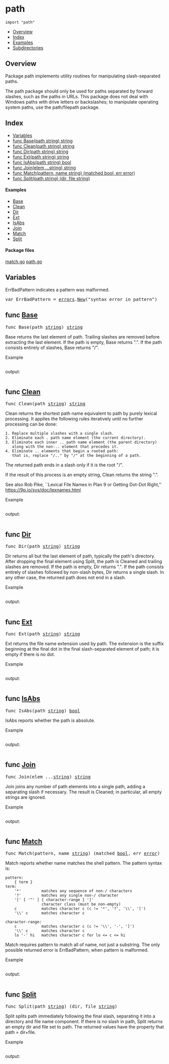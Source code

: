 

# path
`import "path"`

* [Overview](#pkg-overview)
* [Index](#pkg-index)
* [Examples](#pkg-examples)
* [Subdirectories](#pkg-subdirectories)

## <a id="pkg-overview">Overview</a>
Package path implements utility routines for manipulating slash-separated
paths.

The path package should only be used for paths separated by forward
slashes, such as the paths in URLs. This package does not deal with
Windows paths with drive letters or backslashes; to manipulate
operating system paths, use the path/filepath package.




## <a id="pkg-index">Index</a>
* [Variables](#pkg-variables)
* [func Base(path string) string](#Base)
* [func Clean(path string) string](#Clean)
* [func Dir(path string) string](#Dir)
* [func Ext(path string) string](#Ext)
* [func IsAbs(path string) bool](#IsAbs)
* [func Join(elem ...string) string](#Join)
* [func Match(pattern, name string) (matched bool, err error)](#Match)
* [func Split(path string) (dir, file string)](#Split)


#### <a id="pkg-examples">Examples</a>
* [Base](#example_Base)
* [Clean](#example_Clean)
* [Dir](#example_Dir)
* [Ext](#example_Ext)
* [IsAbs](#example_IsAbs)
* [Join](#example_Join)
* [Match](#example_Match)
* [Split](#example_Split)


#### <a id="pkg-files">Package files</a>
[match.go](https://golang.org/src/path/match.go) [path.go](https://golang.org/src/path/path.go) 




## <a id="pkg-variables">Variables</a>
ErrBadPattern indicates a pattern was malformed.


<pre>var <span id="ErrBadPattern">ErrBadPattern</span> = <a href="/pkg/errors/">errors</a>.<a href="/pkg/errors/#New">New</a>(&#34;syntax error in pattern&#34;)</pre>

## <a id="Base">func</a> [Base](https://golang.org/src/path/path.go?s=4737:4766#L171)
<pre>func Base(path <a href="/pkg/builtin/#string">string</a>) <a href="/pkg/builtin/#string">string</a></pre>
Base returns the last element of path.
Trailing slashes are removed before extracting the last element.
If the path is empty, Base returns ".".
If the path consists entirely of slashes, Base returns "/".


<a id="example_Base">Example</a>
```go
```

output:
```txt
```

## <a id="Clean">func</a> [Clean](https://golang.org/src/path/path.go?s=2075:2105#L64)
<pre>func Clean(path <a href="/pkg/builtin/#string">string</a>) <a href="/pkg/builtin/#string">string</a></pre>
Clean returns the shortest path name equivalent to path
by purely lexical processing. It applies the following rules
iteratively until no further processing can be done:


	1. Replace multiple slashes with a single slash.
	2. Eliminate each . path name element (the current directory).
	3. Eliminate each inner .. path name element (the parent directory)
	   along with the non-.. element that precedes it.
	4. Eliminate .. elements that begin a rooted path:
	   that is, replace "/.." by "/" at the beginning of a path.

The returned path ends in a slash only if it is the root "/".

If the result of this process is an empty string, Clean
returns the string ".".

See also Rob Pike, ``Lexical File Names in Plan 9 or
Getting Dot-Dot Right,''
<a href="https://9p.io/sys/doc/lexnames.html">https://9p.io/sys/doc/lexnames.html</a>


<a id="example_Clean">Example</a>
```go
```

output:
```txt
```

## <a id="Dir">func</a> [Dir](https://golang.org/src/path/path.go?s=5617:5645#L202)
<pre>func Dir(path <a href="/pkg/builtin/#string">string</a>) <a href="/pkg/builtin/#string">string</a></pre>
Dir returns all but the last element of path, typically the path's directory.
After dropping the final element using Split, the path is Cleaned and trailing
slashes are removed.
If the path is empty, Dir returns ".".
If the path consists entirely of slashes followed by non-slash bytes, Dir
returns a single slash. In any other case, the returned path does not end in a
slash.


<a id="example_Dir">Example</a>
```go
```

output:
```txt
```

## <a id="Ext">func</a> [Ext](https://golang.org/src/path/path.go?s=4371:4399#L158)
<pre>func Ext(path <a href="/pkg/builtin/#string">string</a>) <a href="/pkg/builtin/#string">string</a></pre>
Ext returns the file name extension used by path.
The extension is the suffix beginning at the final dot
in the final slash-separated element of path;
it is empty if there is no dot.


<a id="example_Ext">Example</a>
```go
```

output:
```txt
```

## <a id="IsAbs">func</a> [IsAbs](https://golang.org/src/path/path.go?s=5145:5173#L191)
<pre>func IsAbs(path <a href="/pkg/builtin/#string">string</a>) <a href="/pkg/builtin/#bool">bool</a></pre>
IsAbs reports whether the path is absolute.


<a id="example_IsAbs">Example</a>
```go
```

output:
```txt
```

## <a id="Join">func</a> [Join](https://golang.org/src/path/path.go?s=4034:4066#L145)
<pre>func Join(elem ...<a href="/pkg/builtin/#string">string</a>) <a href="/pkg/builtin/#string">string</a></pre>
Join joins any number of path elements into a single path, adding a
separating slash if necessary. The result is Cleaned; in particular,
all empty strings are ignored.


<a id="example_Join">Example</a>
```go
```

output:
```txt
```

## <a id="Match">func</a> [Match](https://golang.org/src/path/match.go?s=1084:1142#L28)
<pre>func Match(pattern, name <a href="/pkg/builtin/#string">string</a>) (matched <a href="/pkg/builtin/#bool">bool</a>, err <a href="/pkg/builtin/#error">error</a>)</pre>
Match reports whether name matches the shell pattern.
The pattern syntax is:


	pattern:
		{ term }
	term:
		'*'         matches any sequence of non-/ characters
		'?'         matches any single non-/ character
		'[' [ '^' ] { character-range } ']'
		            character class (must be non-empty)
		c           matches character c (c != '*', '?', '\\', '[')
		'\\' c      matches character c
	
	character-range:
		c           matches character c (c != '\\', '-', ']')
		'\\' c      matches character c
		lo '-' hi   matches character c for lo <= c <= hi

Match requires pattern to match all of name, not just a substring.
The only possible returned error is ErrBadPattern, when pattern
is malformed.


<a id="example_Match">Example</a>
```go
```

output:
```txt
```

## <a id="Split">func</a> [Split](https://golang.org/src/path/path.go?s=3743:3785#L137)
<pre>func Split(path <a href="/pkg/builtin/#string">string</a>) (dir, file <a href="/pkg/builtin/#string">string</a>)</pre>
Split splits path immediately following the final slash,
separating it into a directory and file name component.
If there is no slash in path, Split returns an empty dir and
file set to path.
The returned values have the property that path = dir+file.


<a id="example_Split">Example</a>
```go
```

output:
```txt
```






